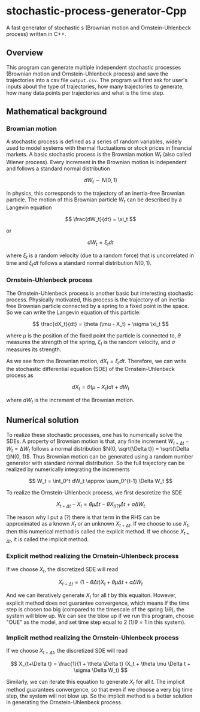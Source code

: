 # stochastic-process-generator-Cpp
A fast generator of stochastic 
s (Brownian motion and Ornstein-Uhlenbeck process) written in C++.

## Overview
This program can generate multiple independent stochastic processes (Brownian motion and Ornstein-Uhlenbeck process) and save the trajectories into a csv file `output.csv`. The program will first ask for user's inputs about the type of trajectories, how many trajectories to generate, how many data points per trajectories and what is the time step.

## Mathematical background

### Brownian motion
A stochastic process is defined as a series of random variables, widely used to model systems with thermal fluctuations or stock prices in financial markets. A basic stochastic process is the Brownian motion $W_t$ (also called Wiener process). Every increment in the Brownian motion is independent and follows a standard normal distribution

$$
dW_t \sim N(0, 1)
$$

In physics, this corresponds to the trajectory of an inertia-free Brownian particle. The motion of this Brownian particle $W_t$ can be described by a Langevin equation

$$
\frac{dW_t}{dt} = \xi_t
$$

or

$$
dW_t = \xi_tdt
$$

where $\xi_t$ is a random velocity (due to a random force) that is uncorrelated in time and $\xi_tdt$ follows a standard normal distribution $N(0, 1)$.

### Ornstein-Uhlenbeck process

The Ornstein-Uhlenbeck process is another basic but interesting stochastic process. Physically motivated, this process is the trajectory of an inertia-free Brownian particle connected by a spring to a fixed point in the space. So we can write the Langevin equation of this particle:

$$
\frac{dX_t}{dt} = \theta (\mu - X_t) + \sigma \xi_t
$$

where $\mu$ is the position of the fixed point the particle is connected to, $\theta$ measures the strength of the spring, $\xi_t$ is the random velocity, and $\sigma$ measures its strength.

As we see from the Brownian motion, $dX_t = \xi_t dt$. Therefore, we can write the stochastic differential equation (SDE) of the Ornstein-Uhlenbeck process as

$$
dX_t = \theta (\mu - X_t)dt + dW_t
$$

where $dW_t$ is the increment of the Brownian motion.

## Numerical solution
To realize these stochastic processes, one has to numerically solve the SDEs. A property of Brownian motion is that, any finite increment $W_{t+\Delta t} - W_t = ∆W_{t}$ follows a normal distribution $N(0, \sqrt{\Delta t}) = \sqrt{\Delta t}N(0, 1)$. Thus Brownian motion can be generated using a random number generator with standard normal distribution. So the full trajectory can be realized by numerically integrating the increments

$$
W_t = \int_0^t dW_t \approx \sum_0^{t-1} \Delta W_t
$$

To realize the Ornstein-Uhlenbeck process, we first descretize the SDE

$$
X_{t+\Delta t} - X_t = \theta \mu \Delta t - \theta X_{t(?)} \Delta t + \sigma \Delta W_t
$$

The reason why I put a (?) there is that term in the RHS can be approximated as a known $X_t$ or an unknown $X_{t+\Delta t}$. If we choose to use $X_t$, then this numerical method is called the explicit method. If we choose $X_{t+\Delta t}$, it is called the implicit method.

### Explicit method realizing the Ornstein-Uhlenbeck process

If we choose $X_t$, the discretized SDE will read

$$
X_{t+\Delta t} = (1 - \theta \Delta t) X_t + \theta \mu \Delta t + \sigma \Delta W_t
$$

And we can iteratively generate $X_t$ for all $t$ by this equaiton. However, explicit method does not guarantee convergence, which means if the time step is chosen too big (compared to the timescale of the spring $1/\theta$), the system will blow up. We can see the blow up if we run this program, choose "OUE" as the model, and set time step equal to 2 ($1/\theta = 1$ in this system).

### Implicit method realizing the Ornstein-Uhlenbeck process

If we choose $X_{t+\Delta t}$, the discretized SDE will read

$$
X_{t+\Delta t} = \frac{1}{1 + \theta \Delta t} (X_t + \theta \mu \Delta t + \sigma \Delta W_t)
$$

Similarly, we can iterate this equation to generate $X_t$ for all $t$. The implicit method guarantees convergence, so that even if we choose a very big time step, the system will not blow up. So the implicit method is a better solution in generating the Ornstein-Uhlenbeck process.

